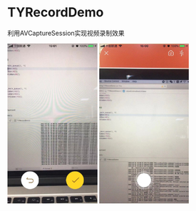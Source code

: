 # TYRecordDemo
利用AVCaptureSession实现视频录制效果 

<div style="text-align:left">
<img src="https://github.com/qqcc1388/TYRecordDemo/blob/master/WechatIMG175.jpeg" width="40%" height="40%">     <img src="https://github.com/qqcc1388/TYRecordDemo/blob/master/WechatIMG176.jpeg" width="40%" height="40%">
</div>
